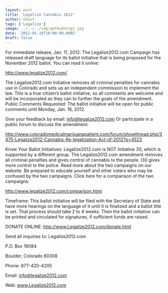 ```yaml
---
layout: post
title: 'Legalize Cannabis 2012'
author: Ghost
tags: ['Legalize']
image: ../../../img/getbudding1.jpg
date: '2012-01-19T10:00:00.000Z'
draft: false
---
```


For immediate release, Jan. 11, 2012: The Legalize2012.com Campaign has released draft language for its ballot initiative that is being proposed for the November 2012 ballot. You can read it online:

http://www.legalize2012.com/

The Legalize2012.com Initiative removes all criminal penalties for cannabis use in Colorado and sets up an independent commission to implement the law. This is a true citizen’s ballot initiative, so all comments are welcome and will be incorporated as they can to further the goals of the amendment. Public Comments Requested: The ballot initiative will be open for public comments until Monday, Jan. 16, 2012.

Give your feedback by email: info@legalize2012.com Or participate in a public forum to discuss the amendment:

http://www.coloradomedicalmarijuanapatient.com/forum/showthread.php/3475-Legalize2012-Cannabis-Re-legalization-Act-of-2012?p=4523

Know Your Ballot Initiatives: Legalize2012.com is NOT Initiative 30, which is supported by a different group. The Legalize2012.com amendment removes all criminal penalties and gives control of cannabis to the people. I30 gives more control to the police. Read more about the two campaigns on our website. Be prepared to educate yourself and other voters who may be confused by the two campaigns. Click here for a comparison of the two campaigns:

http://www.legalize2012.com/comparison.html

Timeframe: This ballot initiative will be filed with the Secretary of State and have more hearings on the language of it until it is finalized and a ballot title is set. That process should take 2 to 4 weeks. Then the ballot initiative can be printed and circulated for signatures, if sufficient funds are raised.

DONATE ONLINE: http://www.Legalize2012.com/donate.html

Send all inquiries to: Legalize2012.com

P.O. Box 19084

Boulder, Colorado 80308

Phone: 877-420-4205

Email: info@legalize2012.com

Web: www.Legalize2012.com
